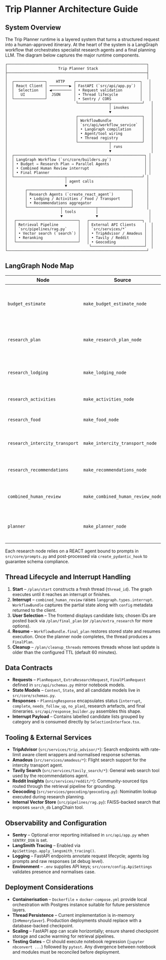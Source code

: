 # Trip Planner Architecture Guide

## System Overview
The Trip Planner runtime is a layered system that turns a structured request into a human-approved itinerary. At the heart of the system is a LangGraph workflow that orchestrates specialist research agents and a final planning LLM. The diagram below captures the major runtime components.

```
┌───────────────────────────────────────────────────────────────┐
│                       Trip Planner Stack                      │
├───────────────────────────────────────────────────────────────┤
│                                                               │
│  ┌──────────────┐    HTTP    ┌─────────────────────────────┐   │
│  │ React Client │ ─────────▶ │ FastAPI (`src/api/app.py`)  │   │
│  │  Selection   │ ◀───────── │ • Request validation        │   │
│  │   UI         │  JSON      │ • Thread lifecycle          │   │
│  └──────────────┘            │ • Sentry / CORS             │   │
│                               └──────────────┬──────────────┘   │
│                                              │ invokes          │
│                                              ▼                  │
│                               ┌─────────────────────────────┐   │
│                               │ WorkflowBundle              │   │
│                               │ `src/api/workflow_service`  │   │
│                               │ • LangGraph compilation     │   │
│                               │ • Agent/tool wiring         │   │
│                               │ • Thread registry           │   │
│                               └──────────────┬──────────────┘   │
│                                              │ runs             │
│                                              ▼                  │
│  ┌───────────────────────────────────────────────────────────┐ │
│  │ LangGraph Workflow (`src/core/builders.py`)               │ │
│  │ • Budget → Research Plan → Parallel Agents                │ │
│  │ • Combined Human Review interrupt                         │ │
│  │ • Final Planner                                           │ │
│  └───────────────────────┬──────────────────────────────────┘ │
│                          │ agent calls                        │
│                          ▼                                    │
│        ┌───────────────────────────────────────────────┐      │
│        │ Research Agents (`create_react_agent`)        │      │
│        │ • Lodging / Activities / Food / Transport     │      │
│        │ • Recommendations aggregator                  │      │
│        └───────────────┬───────────────┬───────────────┘      │
│                        │ tools         │                       │
│                        ▼               ▼                       │
│   ┌────────────────────────────┐   ┌────────────────────────┐  │
│   │ Retrieval Pipeline         │   │ External API Clients    │  │
│   │ `src/pipelines/rag.py`     │   │ `src/services/*`        │  │
│   │ • Vector search (`search`) │   │ • TripAdvisor / Amadeus │  │
│   │ • Reranking                │   │ • Tavily / Reddit       │  │
│   └────────────────────────────┘   │ • Geocoding             │  │
│                                     └────────────────────────┘  │
└───────────────────────────────────────────────────────────────┘
```

## LangGraph Node Map

| Node | Source | Responsibility | Key Outputs |
| --- | --- | --- | --- |
| `budget_estimate` | `make_budget_estimate_node` | Structured budget breakdown using ChatXAI structured output. | `BudgetEstimate`, budget messages |
| `research_plan` | `make_research_plan_node` | Decide candidate counts, geocode destination, prime shared context. | `ResearchPlan`, updated coordinates |
| `research_lodging` | `make_lodging_node` | Query TripAdvisor + internal search for accommodations. | `LodgingAgentOutput` |
| `research_activities` | `make_activities_node` | Surface activities and points of interest. | `ActivitiesAgentOutput` |
| `research_food` | `make_food_node` | Gather dining options with budgets. | `FoodAgentOutput` |
| `research_intercity_transport` | `make_intercity_transport_node` | Identify flight/train/bus options via Amadeus tools. | `IntercityTransportAgentOutput` |
| `research_recommendations` | `make_recommendations_node` | Combine Reddit, Tavily, and vector search for additional tips. | `RecommendationsOutput` |
| `combined_human_review` | `make_combined_human_review_node` | Emit interrupt payload that the UI presents for user selections. | Interrupt contract with candidates |
| `planner` | `make_planner_node` | Produce the final multi-day itinerary from selections and prior research. | `FinalPlan` |

Each research node relies on a REACT agent bound to prompts in `src/core/prompts.py` and post-processed via `create_pydantic_hook` to guarantee schema compliance.

## Thread Lifecycle and Interrupt Handling
1. **Start** – `/plan/start` constructs a fresh thread (`thread_id`). The graph executes until it reaches an interrupt or finishes.
2. **Interrupt** – `combined_human_review` raises `langgraph.types.interrupt`. `WorkflowBundle` captures the partial state along with `config` metadata returned to the client.
3. **User Selection** – The frontend displays candidate lists; chosen IDs are posted back via `/plan/final_plan` (or `/plan/extra_research` for more options).
4. **Resume** – `WorkflowBundle.final_plan` restores stored state and resumes execution. Once the planner node completes, the thread produces a `FinalPlan`.
5. **Cleanup** – `/plan/cleanup_threads` removes threads whose last update is older than the configured TTL (default 60 minutes).

## Data Contracts
- **Requests** – `PlanRequest`, `ExtraResearchRequest`, `FinalPlanRequest` defined in `src/api/schemas.py` mirror notebook models.
- **State Models** – `Context`, `State`, and all candidate models live in `src/core/schemas.py`.
- **Responses** – `PlanningResponse` encapsulates status (`interrupt`, `complete`, `needs_follow_up`, `no_plan`), research artefacts, and final itineraries. `src/api/response_builder.py` assembles this shape.
- **Interrupt Payload** – Contains labelled candidate lists grouped by category and is consumed directly by `SelectionInterface.tsx`.

## Tooling & External Services
- **TripAdvisor** (`src/services/trip_advisor/*`): Search endpoints with rate-limit aware client wrappers and normalised response schemas.
- **Amadeus** (`src/services/amadeus/*`): Flight search support for the intercity transport agent.
- **Tavily Search** (`src/services/tavily_search/*`): General web search tool used by the recommendations agent.
- **Reddit Insights** (`src/services/reddit/*`): Community-sourced tips routed through the retrieval pipeline for grounding.
- **Geocoding** (`src/services/geocoding/geocoding.py`): Nominatim lookup executed during research planning.
- **Internal Vector Store** (`src/pipelines/rag.py`): FAISS-backed search that exposes `search_db` LangChain tool.

## Observability and Configuration
- **Sentry** – Optional error reporting initialised in `src/api/app.py` when `SENTRY_DSN` is set.
- **LangSmith Tracing** – Enabled via `ApiSettings.apply_langsmith_tracing()`.
- **Logging** – FastAPI endpoints annotate request lifecycle; agents log prompts and raw responses (at debug level).
- **Environment** – `.env` supplies API keys; `src/core/config.ApiSettings` validates presence and normalises case.

## Deployment Considerations
- **Containerisation** – `Dockerfile` + `docker-compose.yml` provide local orchestration with Postgres instance suitable for future persistence layers.
- **Thread Persistence** – Current implementation is in-memory (`InMemorySaver`). Production deployments should replace with a database-backed checkpoint.
- **Scaling** – FastAPI app can scale horizontally; ensure shared checkpoint storage and cache warming for retrieval pipelines.
- **Testing Gates** – CI should execute notebook regression (`jupyter nbconvert ...`) followed by `pytest`. Any divergence between notebook and modules must be reconciled before deployment.
